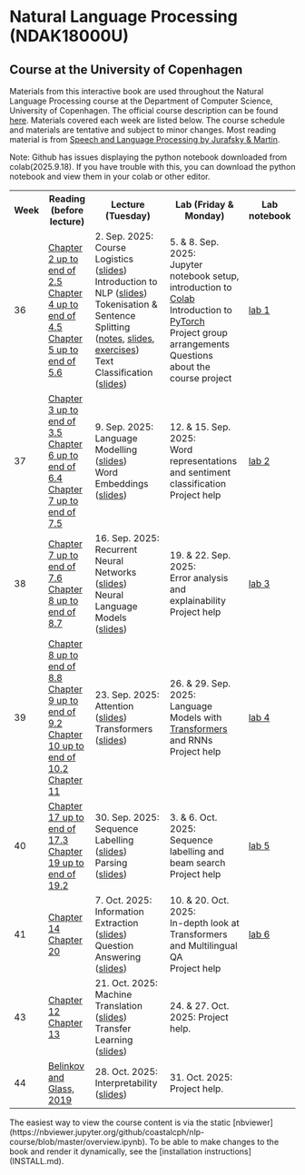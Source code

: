 # Natural Language Processing (NDAK18000U)
## Course at the University of Copenhagen

Materials from this interactive book are used throughout the Natural Language Processing course at the Department of Computer Science, University of Copenhagen. The official course description can be found [here](https://kurser.ku.dk/course/ndak18000u). Materials covered each week are listed below. The course schedule and materials are tentative and subject to minor changes. Most reading material is from [Speech and Language Processing by Jurafsky & Martin](https://web.stanford.edu/~jurafsky/slp3).

Note: Github has issues displaying the python notebook downloaded from colab(2025.9.18). If you have trouble with this, you can download the python notebook and view them in your colab or other editor.

<table>
   <tr>
      <th>Week</th>
      <th>Reading (before lecture)</th>
      <th>Lecture (Tuesday)</th>
      <th>Lab (Friday &amp; Monday)</th>
      <th>Lab notebook</th>
   </tr>
   <tr>
      <td>36</td>
      <td> <a href='https://web.stanford.edu/~jurafsky/slp3/2.pdf'>Chapter 2 up to end of 2.5</a><br> <a href='https://web.stanford.edu/~jurafsky/slp3/4.pdf'>Chapter 4 up to end of 4.5</a><br> <a href='https://web.stanford.edu/~jurafsky/slp3/5.pdf'>Chapter 5 up to end of 5.6</a><br> </td>
      <td>2. Sep. 2025:<br> Course Logistics (<a href='chapters/course_logistics.ipynb'>slides</a>)<br> Introduction to NLP (<a href='chapters/intro_short.ipynb'>slides</a>)<br> Tokenisation &amp; Sentence Splitting (<a href='chapters/tokenization.ipynb'>notes</a>, <a href='chapters/tokenization_slides.ipynb'>slides</a>, <a href='exercises/tokenization.ipynb'>exercises</a>)<br> Text Classification (<a href='chapters/doc_classify_slides_short.ipynb'>slides</a>)<br> </td>
      <td>5. &amp; 8. Sep. 2025:<br> Jupyter notebook setup, introduction to <a href='https://colab.research.google.com/'>Colab</a><br> Introduction to <a href='https://pytorch.org/tutorials/'>PyTorch</a><br> Project group arrangements<br> Questions about the course project<br> </td>
      <td><a href='labs/notebooks_2025/lab_1.ipynb'>lab 1</a></td>
   </tr>
   <tr>
      <td>37</td>
      <td> <a href='https://web.stanford.edu/~jurafsky/slp3/3.pdf'>Chapter 3 up to end of 3.5</a><br> <a href='https://web.stanford.edu/~jurafsky/slp3/6.pdf'>Chapter 6 up to end of 6.4</a><br> <a href='https://web.stanford.edu/~jurafsky/slp3/7.pdf'>Chapter 7 up to end of 7.5</a><br> </td>
      <td>9. Sep. 2025:<br> Language Modelling (<a href='chapters/language_models_slides.ipynb'>slides</a>)<br> Word Embeddings (<a href='chapters/dl-representations_simple.ipynb'>slides</a>)<br> </td>
      <td>12. &amp; 15. Sep. 2025:<br> Word representations and sentiment classification<br> Project help<br> </td>
      <td><a href='labs/notebooks_2025/lab_2.ipynb'>lab 2</a></td>
   </tr>
   <tr>
      <td>38</td>
      <td> <a href='https://web.stanford.edu/~jurafsky/slp3/7.pdf'>Chapter 7 up to end of 7.6</a><br> <a href='https://web.stanford.edu/~jurafsky/slp3/8.pdf'>Chapter 8 up to end of 8.7</a> </td>
      <td>16. Sep. 2025:<br> Recurrent Neural Networks (<a href='chapters/rnn_slides_ucph.ipynb'>slides</a>)<br> Neural Language Models (<a href='chapters/dl-representations_contextual.ipynb'>slides</a>)<br> </td>
      <td>19. &amp; 22. Sep. 2025:<br> Error analysis and explainability<br> Project help<br> </td>
      <td><a href='labs/notebooks_2025/lab_3.ipynb'>lab 3</a></td>
   </tr>
   <tr>
      <td>39</td>
      <td> <a href='https://web.stanford.edu/~jurafsky/slp3/8.pdf'>Chapter 8 up to end of 8.8</a><br> <a href='https://web.stanford.edu/~jurafsky/slp3/9.pdf'>Chapter 9 up to end of 9.2</a><br> <a href='https://web.stanford.edu/~jurafsky/slp3/10.pdf'>Chapter 10 up to end of 10.2</a><br> <a href='https://web.stanford.edu/~jurafsky/slp3/11.pdf'>Chapter 11</a> </td>
      <td>23. Sep. 2025:<br> Attention (<a href='chapters/attention_slides2.ipynb'>slides</a>)<br> Transformers (<a href='chapters/dl-representations_contextual_transformers.ipynb'>slides</a>)<br> </td>
      <td>26. &amp; 29. Sep. 2025:<br> Language Models with <a href='https://huggingface.co/course/chapter1'>Transformers</a> and RNNs<br> Project help<br> </td>
      <td><a href='labs/notebooks_2025/lab_4.ipynb'>lab 4</a></td>
   </tr>
   <tr>
      <td>40</td>
      <td> <a href='https://web.stanford.edu/~jurafsky/slp3/17.pdf'>Chapter 17 up to end of 17.3</a><br> <a href='https://web.stanford.edu/~jurafsky/slp3/19.pdf'>Chapter 19 up to end of 19.2</a> </td>
      <td>30. Sep. 2025:<br> Sequence Labelling (<a href='chapters/sequence_labeling_slides.ipynb'>slides</a>)<br> Parsing (<a href='chapters/dependency_parsing_slides_active.ipynb'>slides</a>)<br> </td>
      <td>3. &amp; 6. Oct. 2025:<br> Sequence labelling and beam search<br> Project help<br> </td>
      <td><a href='labs/notebooks_2025/lab_5.ipynb'>lab 5</a></td>
   </tr>
   <tr>
      <td>41</td>
      <td> <a href='https://web.stanford.edu/~jurafsky/slp3/14.pdf'>Chapter 14</a><br> <a href='https://web.stanford.edu/~jurafsky/slp3/20.pdf'>Chapter 20</a> </td>
      <td>7. Oct. 2025:<br> Information Extraction (<a href='chapters/information_extraction_slides.ipynb'>slides</a>)<br> Question Answering (<a href='chapters/question_answering_slides.ipynb'>slides</a>)<br> </td>
      <td>10. &amp; 20. Oct. 2025:<br> In-depth look at Transformers and Multilingual QA<br> Project help<br> </td>
      <td><a href='labs/notebooks_2025/lab_6.ipynb'>lab 6</a></td>
   </tr>
   <tr>
      <td>43</td>
      <td> <a href='https://web.stanford.edu/~jurafsky/slp3/12.pdf'>Chapter 12</a><br> <a href='https://web.stanford.edu/~jurafsky/slp3/13.pdf'>Chapter 13</a><br> </td>
      <td>21. Oct. 2025:<br> Machine Translation (<a href='chapters/nmt_slides_active.ipynb'>slides</a>)<br> Transfer Learning (<a href='chapters/xling_transfer_learning_slides.ipynb'>slides</a>)<br> </td>
      <td>24. &amp; 27. Oct. 2025: Project help.</td>
      <td></td>
   </tr>
   <tr>
      <td>44</td>
      <td> <a href='https://aclanthology.org/Q19-1004.pdf'>Belinkov and Glass, 2019</a> </td>
      <td>28. Oct. 2025:<br> Interpretability (<a href='chapters/interpretability_slides.ipynb'>slides</a>)<br> </td>
      <td>31. Oct. 2025: Project help.</td>
      <td></td>
   </tr>
</table>
The easiest way to view the course content is via the static [nbviewer](https://nbviewer.jupyter.org/github/coastalcph/nlp-course/blob/master/overview.ipynb). 
To be able to make changes to the book and render it dynamically, see the [installation instructions](INSTALL.md).
